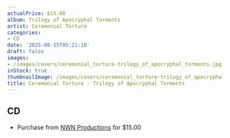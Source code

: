 ```yaml
---
actualPrice: $15.00
album: Trilogy of Apocryphal Torments
artist: Ceremonial Torture
categories:
- CD
date: '2025-08-15T05:21:10'
draft: false
images:
- /images/covers/ceremonial_torture-trilogy_of_apocryphal_torments.jpg
inStock: true
thumbnailImage: /images/covers/ceremonial_torture-trilogy_of_apocryphal_torments-thumb.jpg
title: Ceremonial Torture - Trilogy of Apocryphal Torments
---
```


## CD
* Purchase from [NWN Productions](http://shop.nwnprod.com/index.php?route=product/product&path=93&product_id=46826&sort=pd.name&order=ASC) for $15.00
